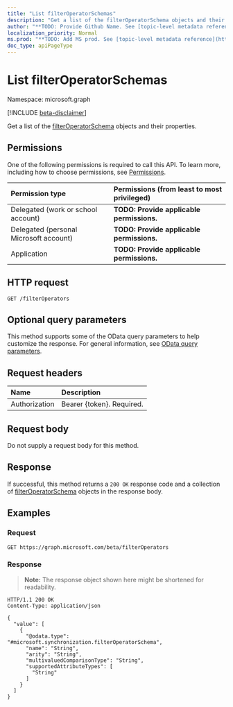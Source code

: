 ```yaml
---
title: "List filterOperatorSchemas"
description: "Get a list of the filterOperatorSchema objects and their properties."
author: "**TODO: Provide Github Name. See [topic-level metadata reference](https://msgo.azurewebsites.net/add/document/guidelines/metadata.html#topic-level-metadata)**"
localization_priority: Normal
ms.prod: "**TODO: Add MS prod. See [topic-level metadata reference](https://msgo.azurewebsites.net/add/document/guidelines/metadata.html#topic-level-metadata)**"
doc_type: apiPageType
---
```


# List filterOperatorSchemas
Namespace: microsoft.graph

[!INCLUDE [beta-disclaimer](../../includes/beta-disclaimer.md)]

Get a list of the [filterOperatorSchema](../resources/synchronization-filteroperatorschema.md) objects and their properties.

## Permissions
One of the following permissions is required to call this API. To learn more, including how to choose permissions, see [Permissions](/graph/permissions-reference).

|Permission type|Permissions (from least to most privileged)|
|:---|:---|
|Delegated (work or school account)|**TODO: Provide applicable permissions.**|
|Delegated (personal Microsoft account)|**TODO: Provide applicable permissions.**|
|Application|**TODO: Provide applicable permissions.**|

## HTTP request

<!-- {
  "blockType": "ignored"
}
-->
``` http
GET /filterOperators
```

## Optional query parameters
This method supports some of the OData query parameters to help customize the response. For general information, see [OData query parameters](/graph/query-parameters).

## Request headers
|Name|Description|
|:---|:---|
|Authorization|Bearer {token}. Required.|

## Request body
Do not supply a request body for this method.

## Response

If successful, this method returns a `200 OK` response code and a collection of [filterOperatorSchema](../resources/filteroperatorschema.md) objects in the response body.

## Examples

### Request
<!-- {
  "blockType": "request",
  "name": "list_filteroperatorschema"
}
-->
``` http
GET https://graph.microsoft.com/beta/filterOperators
```


### Response
>**Note:** The response object shown here might be shortened for readability.
<!-- {
  "blockType": "response",
  "truncated": true,
  "@odata.type": "Collection(microsoft.synchronization.filterOperatorSchema)"
}
-->
``` http
HTTP/1.1 200 OK
Content-Type: application/json

{
  "value": [
    {
      "@odata.type": "#microsoft.synchronization.filterOperatorSchema",
      "name": "String",
      "arity": "String",
      "multivaluedComparisonType": "String",
      "supportedAttributeTypes": [
        "String"
      ]
    }
  ]
}
```


